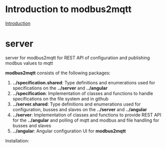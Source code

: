 # Introduction to modbus2mqtt
[Introduction](introduction.md)
# server 
server for modbus2mqtt for REST API of configuration and publishing modbus values to mqtt

**modbus2mqtt** consists of the following packages:
1. **../specification.shared**: Type definitions and enumerations used for specifications on the **../server** and **../angular** 
2. **../specification**: Implementation of classes and functions to handle specifications on the file system and in github
3. **../server.shared**: Type definitions and enumerations used for configuration, busses and slaves on the **../server** and **../angular** 
4. **../server**: Implementation of classes and functions to provide REST API for the **../angular** and polling of mqtt and modbus and file handling for busses and slaves
5. **../angular**: Angular configuration UI for **modbus2mqtt**


Installation:

